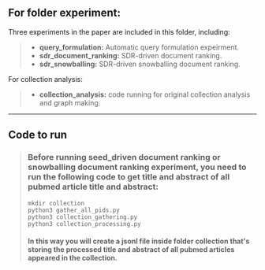 ## For folder **experiment**:

Three experiments in the paper are included in this folder, including:
>- **query_formulation:** Automatic query formulation expeirment.
>- **sdr_document_ranking:** SDR-driven document ranking.
>- **sdr_snowballing:** SDR-driven snowballing document ranking.

For collection analysis:
>- **collection_analysis:** code running for original collection analysis and graph making.

***

## Code to run
> ### Before running seed_driven document ranking or snowballing document ranking experiment, you need to run the following code to get title and abstract of all pubmed article title and abstract:
> `mkdir collection`<br>
> `python3 gather_all_pids.py`<br>
> `python3 collection_gathering.py`<br>
> `python3 collection_processing.py` <br>
> #### In this way you will create a jsonl file inside folder **collection** that's storing the processed title and abstract of all pubmed articles appeared in the collection.

